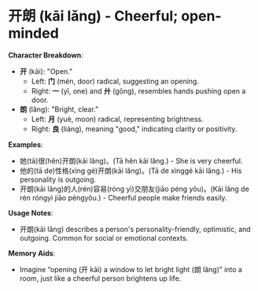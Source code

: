 # **开朗 (kāi lǎng) - Cheerful; open-minded**

**Character Breakdown**:  
- **开** (kāi): "Open."
  - Left: **门** (mén, door) radical, suggesting an opening.
  - Right: **一** (yī, one) and **廾** (gǒng), resembles hands pushing open a door.  
- **朗** (lǎng): "Bright, clear."
  - Left: **月** (yuè, moon) radical, representing brightness.
  - Right: **良** (liáng), meaning "good," indicating clarity or positivity.

**Examples**:  
- 她(tā)很(hěn)开朗(kāi lǎng)。(Tā hěn kāi lǎng.) - She is very cheerful.  
- 他的(tā de)性格(xìng gé)开朗(kāi lǎng)。(Tā de xìnggé kāi lǎng.) - His personality is outgoing.  
- 开朗(kāi lǎng)的人(rén)容易(róng yì)交朋友(jiāo péng yǒu)。(Kāi lǎng de rén róngyì jiāo péngyǒu.) - Cheerful people make friends easily.

**Usage Notes**:  
- 开朗(kāi lǎng) describes a person's personality-friendly, optimistic, and outgoing. Common for social or emotional contexts.

**Memory Aids**:  
- Imagine “opening (开 kāi) a window to let bright light (朗 lǎng)” into a room, just like a cheerful person brightens up life.